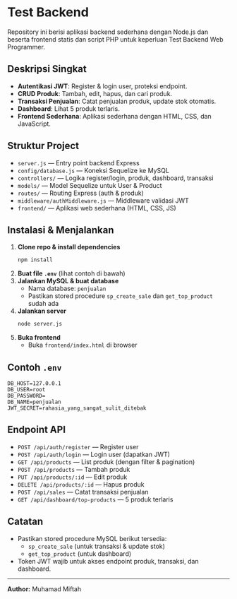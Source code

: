 # Test Backend

Repository ini berisi aplikasi backend sederhana dengan Node.js dan beserta frontend statis dan script PHP untuk keperluan Test Backend Web Programmer.

## Deskripsi Singkat

- **Autentikasi JWT**: Register & login user, proteksi endpoint.
- **CRUD Produk**: Tambah, edit, hapus, dan cari produk.
- **Transaksi Penjualan**: Catat penjualan produk, update stok otomatis.
- **Dashboard**: Lihat 5 produk terlaris.
- **Frontend Sederhana**: Aplikasi sederhana dengan HTML, CSS, dan JavaScript.

## Struktur Project

- `server.js` — Entry point backend Express
- `config/database.js` — Koneksi Sequelize ke MySQL
- `controllers/` — Logika register/login, produk, dashboard, transaksi
- `models/` — Model Sequelize untuk User & Product
- `routes/` — Routing Express (auth & produk)
- `middleware/authMiddleware.js` — Middleware validasi JWT
- `frontend/` — Aplikasi web sederhana (HTML, CSS, JS)

## Instalasi & Menjalankan

1. **Clone repo & install dependencies**
   ```bash
   npm install
   ```
2. **Buat file `.env`** (lihat contoh di bawah)
3. **Jalankan MySQL & buat database**
   - Nama database: `penjualan`
   - Pastikan stored procedure `sp_create_sale` dan `get_top_product` sudah ada
4. **Jalankan server**
   ```bash
   node server.js
   ```
5. **Buka frontend**
   - Buka `frontend/index.html` di browser

## Contoh `.env`

```
DB_HOST=127.0.0.1
DB_USER=root
DB_PASSWORD=
DB_NAME=penjualan
JWT_SECRET=rahasia_yang_sangat_sulit_ditebak
```

## Endpoint API

- `POST /api/auth/register` — Register user
- `POST /api/auth/login` — Login user (dapatkan JWT)
- `GET /api/products` — List produk (dengan filter & pagination)
- `POST /api/products` — Tambah produk
- `PUT /api/products/:id` — Edit produk
- `DELETE /api/products/:id` — Hapus produk
- `POST /api/sales` — Catat transaksi penjualan
- `GET /api/dashboard/top-products` — 5 produk terlaris

## Catatan

- Pastikan stored procedure MySQL berikut tersedia:
  - `sp_create_sale` (untuk transaksi & update stok)
  - `get_top_product` (untuk dashboard)
- Token JWT wajib untuk akses endpoint produk, transaksi, dan dashboard.

---

**Author:** Muhamad Miftah
